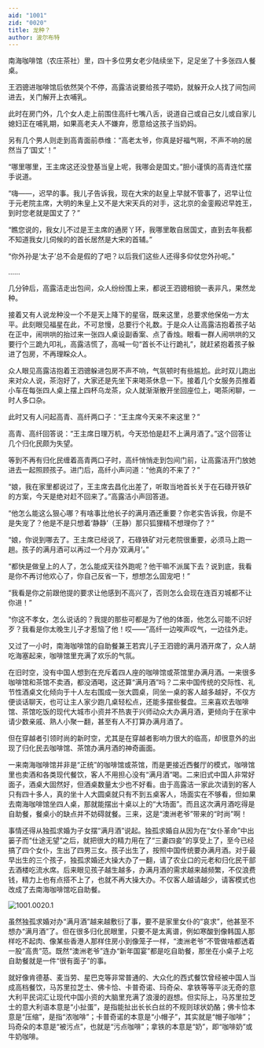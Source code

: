 ```yaml
---
aid: "1001"
zid: "0020"
title: 龙种？
author: 波尔布特
---
```


南海咖啡馆（农庄茶社）里，四十多位男女老少陆续坐下，足足坐了十多张四人餐桌。

王泗骢进咖啡馆后依然哭个不停，高露洁说要给孩子喂奶，就躲开众人找了间包间进去，关门解开上衣哺乳。

此时在房门外，几个女人走上前围住高纤七嘴八舌，说道自己或自己女儿或自家儿媳妇正在哺乳期，如果高老夫人不嫌弃，愿意给这孩子当奶妈。

另有几个男人则走到高青面前恭维：“高老太爷，你真是好福气啊，不声不响的居然当了‘国丈’！”

“哪里哪里，王主席这还没登基当皇上呢，我哪会是国丈。”胆小谨慎的高青连忙摆手说道。

“嗨——，迟早的事。我儿子告诉我，现在大宋的赵皇上早就不管事了，迟早让位于元老院主席，大明的朱皇上又不是大宋天兵的对手，这北京的金銮殿迟早姓王，到时您老就是国丈了？”

“瞧您说的，我女儿不过是王主席的通房丫环，我哪里敢自居国丈，直到去年我都不知道我女儿伺候的的首长居然是大宋的首辅。”

“你外孙是‘太子’总不会是假的了吧？以后我们这些人还得多仰仗您外孙呢。”

……

几分钟后，高露洁走出包间，众人纷纷围上来，都说王泗骢相貌一表非凡，果然龙种。

接着又有人说龙种没一个不是天上降下的星宿，既来这里，总要求他保佑一方太平。此刻眼见福星在此，不可怠慢，总要行个礼数。于是众人让高露洁抱着孩子站在正中，闹哄哄的抬过来一张四人桌设副香案、点了香烛。眼看一群人闹哄哄的又要行个三跪九叩礼，高露洁慌了，高喊一句“首长不让行跪礼”，就赶紧抱着孩子躲进了包房，不再理睬众人。

众人眼见高露洁抱着王泗骢躲进包房不声不响，气氛顿时有些尴尬。此时双儿跑出来对众人说，茶泡好了，大家还是先坐下来喝茶休息一下。接着几个女服务员推着小车在每张四人桌上摆上四杯乌龙茶，众人就渐渐散开坐回座位上，喝茶闲聊，一时人多口杂。

此时又有人问起高青、高纤两口子：“王主席今天来不来这里？”

高青、高纤回答说：“王主席日理万机，今天恐怕是赶不上满月酒了。”这个回答让几个归化民颇为失望。

等到不再有归化民缠着高青两口子时，高纤悄悄走到包间门前，让高露洁开门放她进去一起照顾孩子。进门后，高纤小声问道：“他真的不来了？”

“娘，我在家里都说过了，王主席去昌化出差了，听取当地首长关于在石碌开铁矿的方案，今天是绝对赶不回来了。”高露洁小声回答道。

“他怎么能这么狠心哪？有啥事比他长子的满月酒还重要？你老实告诉我，你是不是失宠了？他是不是只想着‘静静’（王静）那只狐狸精不想理你了？”

“娘，你说到哪去了。王主席已经说了，石碌铁矿对元老院很重要，必须马上跑一趟。孩子的满月酒可以再过一个月办‘双满月’。”

“都快是做皇上的人了，怎么能成天往外跑呢？他干嘛不派属下去？说到底，我看是你不再讨他欢心了，你自己反省一下，想想怎么固宠吧！”

“我看是你之前跟他提的要求让他感到不高兴了，否则怎么会现在连百刃城都不让你进！”

“你这不孝女，怎么说话的？我提的那些可都是为了他的体面，他怎么可能不识好歹？我看是你太晚生儿子才惹恼了他！哎——”高纤一边唉声叹气，一边往外走。

又过了一小时，南海咖啡馆的自助餐兼王若宾儿子王泗骢的满月酒开席了，众人胡吃海塞起来，咖啡馆里充满了欢乐的气氛。

在旧时空，没有中国人想到在充斥着四人座的咖啡馆或茶馆里办满月酒。一来很多咖啡馆和茶馆不卖酒，都没酒喝，这还算“满月酒”吗？二来中国传统的交际性、礼节性酒桌文化倾向于十人左右围成一张大圆桌，同坐一桌的客人越多越好，不仅方便谈话聊天，也可让主人家少跑几桌轻松点，还能多摆些餐盘。三来喜欢去咖啡馆、茶馆吃饭的现代大城市小资并不热衷于兴师动众大办满月酒，更倾向于在家中请少数亲戚、熟人小聚一翻，甚至有人不打算办满月酒了。

但在穿越者引领时尚的新时空，尤其是在穿越者影响力很大的临高，却很意外的出现了归化民去咖啡馆、茶馆办满月酒的神奇画面。

一来南海咖啡馆并非是“正统”的咖啡馆或茶馆，而是更接近西餐厅的模式，咖啡馆里也卖酒和各类现代餐饮，客人不用担心没有“满月酒”喝。二来旧式中国人非常好面子，酒桌大固然好，但酒桌数量太少也不好看。由于高露洁一家此次请到的客人只有四十多人，真的坐十人大圆桌就只有不到五桌客人，场面实在不够看，但如果去南海咖啡馆坐四人桌，那就能摆出十桌以上的“大场面”。而且这次满月酒吃得是自助餐，餐桌小的缺点并不妨碍就餐。三来，这是“澳洲老爷”带来的“时尚”啊！

事情还得从独孤求婚为子女摆“满月酒”说起。独孤求婚自从因为在“女仆革命”中出篓子而“仕途无望”之后，就把很大的精力用在了“三妻四妾”的享受上了，至今已经搞了四个女仆，生出了四男三女。孩子出生了，按照中国传统要办满月酒。对于最早出生的三个孩子，独孤求婚还大操大办了一翻，请了农业口的元老和归化民干部去酒楼吃流水席。后来眼见孩子越生越多，办满月酒的需求越来越频繁，不仅浪费钱，精力上也有点搭不上了，也就不再大操大办。不仅客人越请越少，请客模式也改成了去南海咖啡馆吃自助餐。

![1001.0020.1](/1001/0020/1.webp)

虽然独孤求婚对办“满月酒”越来越敷衍了事，要不是家里女仆的“哀求”，他甚至不想办“满月酒”了。但在很多归化民眼里，只要不是太离谱，例如寒酸到像韩国人那样吃不起肉、像某些香港人那样住房小到像笼子一样，“澳洲老爷”不管做啥都透着一股“高贵”范。既然“澳洲老爷”连办“新年国宴”都是吃自助餐，那坐在小桌子上吃自助餐就是一件“很有面子”的事。

就好像肯德基、麦当劳、星巴克等非常普通的、大众化的西式餐饮曾经被中国人当成高档餐饮，马苏里拉芝士、佛卡恰、卡普奇诺、玛奇朵、拿铁等等平淡无奇的意大利平民词汇让现代中国小资的大脑里充满了浪漫的遐想。但实际上，马苏里拉芝士的意大利语本意是“小扯蛋”，是指能扯出长长白丝的不规则球状奶酪；佛卡恰本意是“压缩”，是指“浓咖啡”；卡普奇诺的本意是“小帽子”，其实就是“帽子咖啡”；玛奇朵的本意是“被污点”，也就是“污点咖啡”；拿铁的本意是“奶”，即“咖啡奶”或牛奶咖啡。

